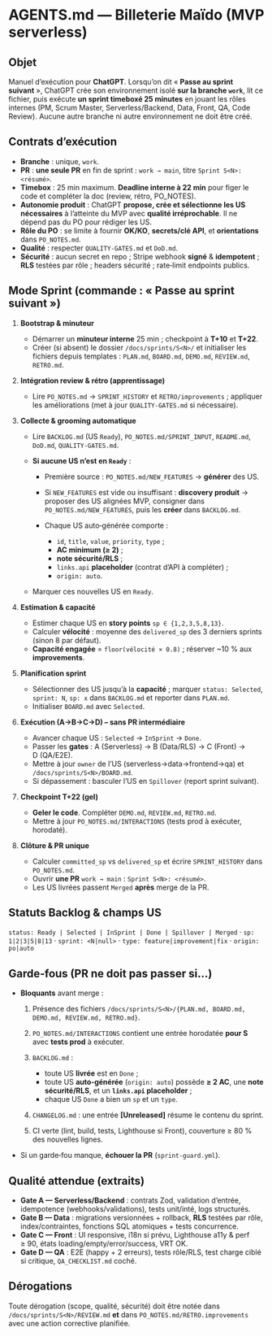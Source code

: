 # AGENTS.md — Billeterie Maïdo (MVP serverless)

## Objet

Manuel d’exécution pour **ChatGPT**. Lorsqu’on dit « **Passe au sprint suivant** », ChatGPT crée son environnement isolé **sur la branche `work`**, lit ce fichier, puis exécute **un sprint timeboxé 25 minutes** en jouant les rôles internes (PM, Scrum Master, Serverless/Backend, Data, Front, QA, Code Review). Aucune autre branche ni autre environnement ne doit être créé.

## Contrats d’exécution

* **Branche** : unique, `work`.
* **PR** : **une seule PR** en fin de sprint : `work → main`, titre `Sprint S<N>: <résumé>`.
* **Timebox** : 25 min maximum. **Deadline interne à 22 min** pour figer le code et compléter la doc (review, rétro, PO\_NOTES).
* **Autonomie produit** : ChatGPT **propose, crée et sélectionne les US nécessaires** à l’atteinte du MVP avec **qualité irréprochable**. Il ne dépend pas du PO pour rédiger les US.
* **Rôle du PO** : se limite à fournir **OK/KO**, **secrets/clé API**, et **orientations** dans `PO_NOTES.md`.
* **Qualité** : respecter `QUALITY-GATES.md` et `DoD.md`.
* **Sécurité** : aucun secret en repo ; Stripe webhook **signé** & **idempotent** ; **RLS** testées par rôle ; headers sécurité ; rate‑limit endpoints publics.

## Mode Sprint (commande : « Passe au sprint suivant »)

1. **Bootstrap & minuteur**

   * Démarrer un **minuteur interne** 25 min ; checkpoint à **T+10** et **T+22**.
   * Créer (si absent) le dossier `/docs/sprints/S<N>/` et initialiser les fichiers depuis templates : `PLAN.md`, `BOARD.md`, `DEMO.md`, `REVIEW.md`, `RETRO.md`.
2. **Intégration review & rétro (apprentissage)**

   * Lire `PO_NOTES.md` → `SPRINT_HISTORY` et `RETRO/improvements` ; appliquer les améliorations (met à jour `QUALITY-GATES.md` si nécessaire).
3. **Collecte & grooming automatique**

   * Lire `BACKLOG.md` (US `Ready`), `PO_NOTES.md/SPRINT_INPUT`, `README.md`, `DoD.md`, `QUALITY-GATES.md`.
   * **Si aucune US n’est en `Ready`** :

     * Première source : `PO_NOTES.md/NEW_FEATURES` → **générer** des US.
     * Si `NEW_FEATURES` est vide ou insuffisant : **discovery produit** → proposer des US alignées MVP, consigner dans `PO_NOTES.md/NEW_FEATURES`, puis les **créer** dans `BACKLOG.md`.
     * Chaque US auto‑générée comporte :

       * `id`, `title`, `value`, `priority`, `type` ;
       * **AC minimum (≥ 2)** ;
       * **note sécurité/RLS** ;
       * `links.api` **placeholder** (contrat d’API à compléter) ;
       * `origin: auto`.
   * Marquer ces nouvelles US en `Ready`.
4. **Estimation & capacité**

   * Estimer chaque US en **story points** `sp ∈ {1,2,3,5,8,13}`.
   * Calculer **vélocité** : moyenne des `delivered_sp` des 3 derniers sprints (sinon 8 par défaut).
   * **Capacité engagée** = `floor(vélocité × 0.8)` ; réserver \~10 % aux **improvements**.
5. **Planification sprint**

   * Sélectionner des US jusqu’à la **capacité** ; marquer `status: Selected`, `sprint: N`, `sp: x` dans `BACKLOG.md` et reporter dans `PLAN.md`.
   * Initialiser `BOARD.md` avec `Selected`.
6. **Exécution (A→B→C→D) – sans PR intermédiaire**

   * Avancer chaque US : `Selected` → `InSprint` → `Done`.
   * Passer les **gates** : A (Serverless) → B (Data/RLS) → C (Front) → D (QA/E2E).
   * Mettre à jour `owner` de l’US (serverless→data→frontend→qa) et `/docs/sprints/S<N>/BOARD.md`.
   * Si dépassement : basculer l’US en `Spillover` (report sprint suivant).
7. **Checkpoint T+22 (gel)**

   * **Geler le code**. Compléter `DEMO.md`, `REVIEW.md`, `RETRO.md`.
   * Mettre à jour `PO_NOTES.md/INTERACTIONS` (tests prod à exécuter, horodaté).
8. **Clôture & PR unique**

   * Calculer `committed_sp` vs `delivered_sp` et écrire `SPRINT_HISTORY` dans `PO_NOTES.md`.
   * Ouvrir **une PR** `work → main` : `Sprint S<N>: <résumé>`.
   * Les US livrées passent `Merged` **après** merge de la PR.

## Statuts Backlog & champs US

`status: Ready | Selected | InSprint | Done | Spillover | Merged`  ·  `sp: 1|2|3|5|8|13`  ·  `sprint: <N|null>`  ·  `type: feature|improvement|fix`  ·  `origin: po|auto`

## Garde‑fous (PR ne doit pas passer si…)

* **Bloquants** avant merge :

  1. Présence des fichiers `/docs/sprints/S<N>/{PLAN.md, BOARD.md, DEMO.md, REVIEW.md, RETRO.md}`.
  2. `PO_NOTES.md/INTERACTIONS` contient une entrée horodatée **pour S<N>** avec **tests prod** à exécuter.
  3. `BACKLOG.md` :

     * toute US **livrée** est en `Done` ;
     * toute US **auto‑générée** (`origin: auto`) possède **≥ 2 AC**, une **note sécurité/RLS**, et un **`links.api` placeholder** ;
     * chaque US `Done` a bien un `sp` et un `type`.
  4. `CHANGELOG.md` : une entrée **\[Unreleased]** résume le contenu du sprint.
  5. CI verte (lint, build, tests, Lighthouse si Front), couverture ≥ 80 % des nouvelles lignes.
* Si un garde‑fou manque, **échouer la PR** (`sprint-guard.yml`).

## Qualité attendue (extraits)

* **Gate A — Serverless/Backend** : contrats Zod, validation d’entrée, idempotence (webhooks/validations), tests unit/inté, logs structurés.
* **Gate B — Data** : migrations versionnées + rollback, **RLS** testées par rôle, index/contraintes, fonctions SQL atomiques + tests concurrence.
* **Gate C — Front** : UI responsive, i18n si prévu, Lighthouse a11y & perf ≥ 90, états loading/empty/error/success, VRT OK.
* **Gate D — QA** : E2E (happy + 2 erreurs), tests rôle/RLS, test charge ciblé si critique, `QA_CHECKLIST.md` coché.

## Dérogations

Toute dérogation (scope, qualité, sécurité) doit être notée dans `/docs/sprints/S<N>/REVIEW.md` **et** dans `PO_NOTES.md/RETRO.improvements` avec une action corrective planifiée.
